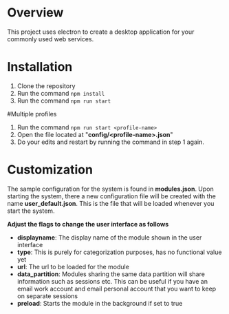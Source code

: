 # Overview
This project uses electron to create a desktop application for your commonly used web services.

# Installation
1. Clone the repository
2. Run the command ``` npm install ```
3. Run the command ```npm run start```

#Multiple profiles
1. Run the command ```npm run start <profile-name>```
2. Open the file located at "**config/\<profile-name\>.json**"
3. Do your edits and restart by running the command in step 1 again.

# Customization
The sample configuration for the system is found in **modules.json**. Upon starting the system, there a new configuration file will be created with the name **user_default.json**. This is the file that will be loaded whenever you start the system.

**Adjust the flags to change the user interface as follows**
- **displayname**: The display name of the module shown in the user interface
- **type**: This is purely for categorization purposes, has no functional value yet
- **url**: The url to be loaded for the module
- **data_partition**: Modules sharing the same data partition will share information such as sessions etc. This can be useful if you have an email work account and email personal account that you want to keep on separate sessions
- **preload**: Starts the module in the background if set to true